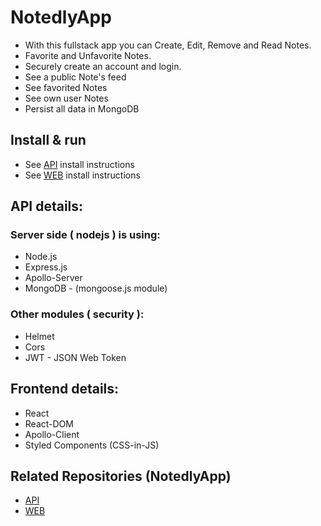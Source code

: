 # NotedlyApp
- With this fullstack app you can Create, Edit, Remove and Read Notes.
- Favorite and Unfavorite Notes.
- Securely create an account and login.
- See a public Note's feed 
- See favorited Notes 
- See own user Notes
- Persist all data in MongoDB



## Install & run
- See [API](https://github.com/) install instructions
- See [WEB](https://github.com/) install instructions




## API details:

### Server side ( nodejs ) is using:
- Node.js
- Express.js
- Apollo-Server
- MongoDB - (mongoose.js module)


### Other modules ( security ):
- Helmet
- Cors
- JWT - JSON Web Token

## Frontend details:
- React
- React-DOM
- Apollo-Client
- Styled Components (CSS-in-JS)



## Related Repositories (NotedlyApp)

- [API](https://github.com/)
- [WEB](https://github.com/)
